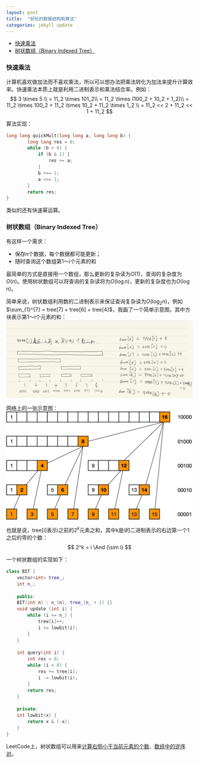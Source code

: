 ```yaml
---
layout: post
title:  "好玩的数据结构和算法"
categories: jekyll update
---
```


<!-- vim-markdown-toc GFM -->

* [快速乘法](#快速乘法)
* [树状数组（Binary Indexed Tree）](#树状数组binary-indexed-tree)

<!-- vim-markdown-toc -->

### 快速乘法

计算机喜欢做加法而不喜欢乘法，所以可以想办法把乘法转化为加法来提升计算效率。快速乘法本质上就是利用二进制表示和乘法结合率。例如：
$$ 3 \times 5 \\ = 11_2 \times 101_2\\ = 11_2 \times (100_2 + 10_2 + 1_2)\\ = 11_2 \times 100_2 + 11_2 \times 10_2 + 11_2 \times 1_2 \\ = 11_2 << 2 + 11_2 << 1 + 11_2 $$

算法实现：
```c++
long long quickMult(long long a, long long b) {
        long long res = 0;
        while (b > 0) {
            if (b & 1) {
                res += a;
            }
            b >>= 1;
            a <<= 1;
        }
        return res;
}
```

类似的还有快速幂运算。

### 树状数组（Binary Indexed Tree）

有这样一个需求：

- 保存n个数据，每个数据都可能更新；
- 随时查询这个数组第1～i个元素的和

最简单的方式是直接用一个数组，那么更新的复杂读为$O(1)$，查询的复杂度为$O(n)$。使用树状数组可以将查询的复杂读将为$O(\log{n})$，更新的复杂度也为$O(\log{n})$。

简单来说，树状数组利用数的二进制表示来保证查询复杂读为$O(\log_{2}{n})$，例如$\sum_{1}^{7} = tree[7] + tree[6] + tree[4]$，我画了一个简单示意图，其中方块表示第1～i个元素的和：
![](/assets/bit.jpg)

网络上的一张示意图：
![](/assets/bit2.png)

也就是说，tree[i]表示i之前的$2^k$元素之和，其中k是i的二进制表示的右边第一个1之后的零的个数：
$$ 2^k = i \And (\sim i) $$

一个树状数组的实现如下：
```c++
class BIT {
    vector<int> tree_;
    int n_;

    public:
    BIT(int n) : n_(n), tree_(n_ + 1) {}
    void update (int i) {
        while (i <= n_) {
            tree[i]++;
            i += lowbit(i);
        }
    }

    int query(int i) {
        int res = 0;
        while (i > 0) {
            res += tree[i];
            i -= lowbit(i);
        }
        return res;
    }

    private:
    int lowbit(x) {
        return x & (-x);
    }
}
```
LeetCode上，树状数组可以用来[计算右侧小于当前元素的个数](https://leetcode.cn/problems/count-of-smaller-numbers-after-self/)、[数组中的逆序对](https://leetcode.cn/problems/shu-zu-zhong-de-ni-xu-dui-lcof/)。
